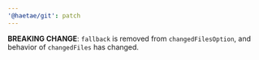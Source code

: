 ```yaml
---
'@haetae/git': patch
---
```


**BREAKING CHANGE**: `fallback` is removed from `changedFilesOption`, and behavior of `changedFiles` has changed.
